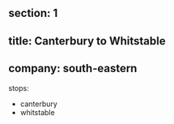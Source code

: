﻿section: 1
----
title: Canterbury to Whitstable
----
company: south-eastern
----
stops:
- canterbury
- whitstable
